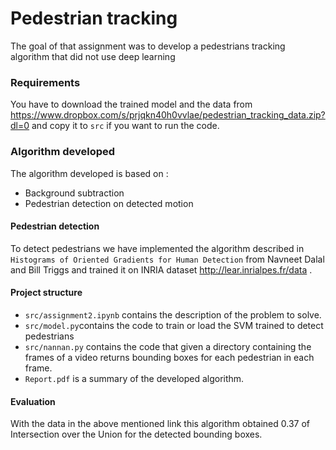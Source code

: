 # Pedestrian tracking 

The goal of that assignment was to develop a pedestrians tracking algorithm that did not use deep
 learning

### Requirements

You have to download the trained model and the data from https://www.dropbox.com/s/prjqkn40h0vvlae/pedestrian_tracking_data.zip?dl=0
 and copy it to `src` if you want to run the code.

### Algorithm developed

The algorithm developed is based on :
    
- Background subtraction  
- Pedestrian detection on detected motion

#### Pedestrian detection

To detect pedestrians we have implemented the algorithm described in 
`Histograms of Oriented Gradients for Human Detection` from Navneet Dalal and Bill Triggs and 
trained it on INRIA dataset http://lear.inrialpes.fr/data . 


#### Project structure
- `src/assignment2.ipynb` contains the description of the problem to solve.
- `src/model.py`contains the code to train or load the SVM trained to detect pedestrians
- `src/nannan.py` contains the code that given a directory containing the frames of a video 
returns bounding boxes for each pedestrian in each frame.
- `Report.pdf` is a summary of the developed algorithm. 


#### Evaluation

With the data in the above mentioned link this algorithm obtained 0.37 of Intersection over the 
Union for the detected bounding boxes.  